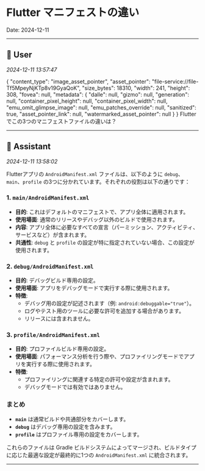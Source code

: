 # Flutter マニフェストの違い

Date: 2024-12-11

---

## 👤 User
*2024-12-11 13:57:47*

{
  "content_type": "image_asset_pointer",
  "asset_pointer": "file-service://file-Tf5MpeyNjKTp8v19GyaQoK",
  "size_bytes": 18310,
  "width": 241,
  "height": 308,
  "fovea": null,
  "metadata": {
    "dalle": null,
    "gizmo": null,
    "generation": null,
    "container_pixel_height": null,
    "container_pixel_width": null,
    "emu_omit_glimpse_image": null,
    "emu_patches_override": null,
    "sanitized": true,
    "asset_pointer_link": null,
    "watermarked_asset_pointer": null
  }
}
Flutterでこの3つのマニフェストファイルの違いは？

---

## 🤖 Assistant
*2024-12-11 13:58:02*

Flutterアプリの `AndroidManifest.xml` ファイルは、以下のように `debug`、`main`、`profile` の3つに分かれています。それぞれの役割は以下の通りです：

### 1. `main/AndroidManifest.xml`
- **目的**: これはデフォルトのマニフェストで、アプリ全体に適用されます。
- **使用場面**: 通常のリリースやデバッグ以外のビルドで使用されます。
- **内容**: アプリ全体に必要なすべての宣言（パーミッション、アクティビティ、サービスなど）が含まれます。
- **共通性**: `debug` と `profile` の設定が特に指定されていない場合、この設定が使用されます。

### 2. `debug/AndroidManifest.xml`
- **目的**: デバッグビルド専用の設定。
- **使用場面**: アプリをデバッグモードで実行する際に使用されます。
- **特徴**: 
  - デバッグ用の設定が記述されます（例: `android:debuggable="true"`）。
  - ログやテスト用のツールに必要な許可を追加する場合があります。
  - リリースには含まれません。

### 3. `profile/AndroidManifest.xml`
- **目的**: プロファイルビルド専用の設定。
- **使用場面**: パフォーマンス分析を行う際や、プロファイリングモードでアプリを実行する際に使用されます。
- **特徴**: 
  - プロファイリングに関連する特定の許可や設定が含まれます。
  - デバッグモードでは有効ではありません。

### まとめ
- **`main`** は通常ビルドや共通部分をカバーします。
- **`debug`** はデバッグ専用の設定を含みます。
- **`profile`** はプロファイル専用の設定をカバーします。

これらのファイルは Gradle ビルドシステムによってマージされ、ビルドタイプに応じた最適な設定が最終的に1つの `AndroidManifest.xml` に統合されます。

---
